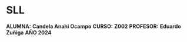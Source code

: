 # SLL

__ALUMNA:__ **Candela Anahi Ocampo**
__CURSO:__ **Z002**
__PROFESOR:__ **Eduardo Zuñiga**
__AÑO 2024__

